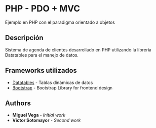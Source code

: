 # PHP - PDO + MVC
Ejemplo en PHP con el paradigma orientado a objetos
## Descripción
Sistema de agenda de clientes desarrollado en PHP utilizando la librería Datatables para el manejo de datos.

## Frameworks utilizados
* [Datatables](https://datatables.net/) - Tablas dinámicas de datos
* [Bootstrap](http://getbootstrap.com/) - Bootstrap Library for frontend design

## Authors
* **Miguel Vega** - *Initial work* 
* **Victor Sotomayor** - *Second work*